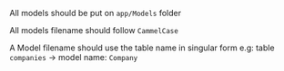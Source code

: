 All models should be put on `app/Models` folder

All models filename should follow `CammelCase`

A Model filename should use the table name in singular form
e.g: table `companies` -> model name: `Company`